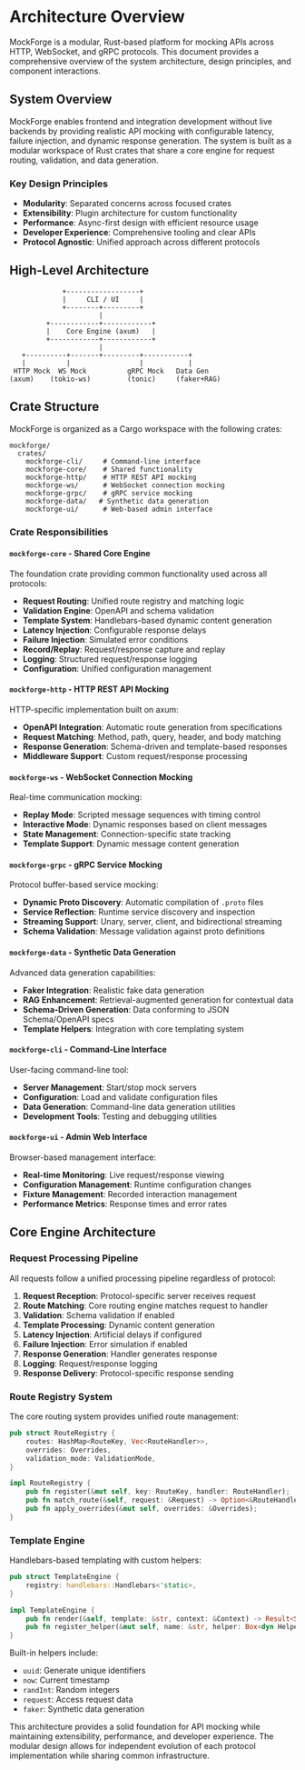 # Architecture Overview

MockForge is a modular, Rust-based platform for mocking APIs across HTTP, WebSocket, and gRPC protocols. This document provides a comprehensive overview of the system architecture, design principles, and component interactions.

## System Overview

MockForge enables frontend and integration development without live backends by providing realistic API mocking with configurable latency, failure injection, and dynamic response generation. The system is built as a modular workspace of Rust crates that share a core engine for request routing, validation, and data generation.

### Key Design Principles

- **Modularity**: Separated concerns across focused crates
- **Extensibility**: Plugin architecture for custom functionality
- **Performance**: Async-first design with efficient resource usage
- **Developer Experience**: Comprehensive tooling and clear APIs
- **Protocol Agnostic**: Unified approach across different protocols

## High-Level Architecture

```text
             +------------------+
             |     CLI / UI     |
             +--------+---------+
                      |
         +------------+------------+
         |    Core Engine (axum)   |
         +------------+------------+
                      |
   +----------+-------+---------+-----------+
   |          |                 |           |
 HTTP Mock  WS Mock          gRPC Mock   Data Gen
(axum)    (tokio-ws)         (tonic)     (faker+RAG)
```

## Crate Structure

MockForge is organized as a Cargo workspace with the following crates:

```
mockforge/
  crates/
    mockforge-cli/     # Command-line interface
    mockforge-core/    # Shared functionality
    mockforge-http/    # HTTP REST API mocking
    mockforge-ws/      # WebSocket connection mocking
    mockforge-grpc/    # gRPC service mocking
    mockforge-data/   # Synthetic data generation
    mockforge-ui/      # Web-based admin interface
```

### Crate Responsibilities

#### `mockforge-core` - Shared Core Engine

The foundation crate providing common functionality used across all protocols:

- **Request Routing**: Unified route registry and matching logic
- **Validation Engine**: OpenAPI and schema validation
- **Template System**: Handlebars-based dynamic content generation
- **Latency Injection**: Configurable response delays
- **Failure Injection**: Simulated error conditions
- **Record/Replay**: Request/response capture and replay
- **Logging**: Structured request/response logging
- **Configuration**: Unified configuration management

#### `mockforge-http` - HTTP REST API Mocking

HTTP-specific implementation built on axum:

- **OpenAPI Integration**: Automatic route generation from specifications
- **Request Matching**: Method, path, query, header, and body matching
- **Response Generation**: Schema-driven and template-based responses
- **Middleware Support**: Custom request/response processing

#### `mockforge-ws` - WebSocket Connection Mocking

Real-time communication mocking:

- **Replay Mode**: Scripted message sequences with timing control
- **Interactive Mode**: Dynamic responses based on client messages
- **State Management**: Connection-specific state tracking
- **Template Support**: Dynamic message content generation

#### `mockforge-grpc` - gRPC Service Mocking

Protocol buffer-based service mocking:

- **Dynamic Proto Discovery**: Automatic compilation of `.proto` files
- **Service Reflection**: Runtime service discovery and inspection
- **Streaming Support**: Unary, server, client, and bidirectional streaming
- **Schema Validation**: Message validation against proto definitions

#### `mockforge-data` - Synthetic Data Generation

Advanced data generation capabilities:

- **Faker Integration**: Realistic fake data generation
- **RAG Enhancement**: Retrieval-augmented generation for contextual data
- **Schema-Driven Generation**: Data conforming to JSON Schema/OpenAPI specs
- **Template Helpers**: Integration with core templating system

#### `mockforge-cli` - Command-Line Interface

User-facing command-line tool:

- **Server Management**: Start/stop mock servers
- **Configuration**: Load and validate configuration files
- **Data Generation**: Command-line data generation utilities
- **Development Tools**: Testing and debugging utilities

#### `mockforge-ui` - Admin Web Interface

Browser-based management interface:

- **Real-time Monitoring**: Live request/response viewing
- **Configuration Management**: Runtime configuration changes
- **Fixture Management**: Recorded interaction management
- **Performance Metrics**: Response times and error rates

## Core Engine Architecture

### Request Processing Pipeline

All requests follow a unified processing pipeline regardless of protocol:

1. **Request Reception**: Protocol-specific server receives request
2. **Route Matching**: Core routing engine matches request to handler
3. **Validation**: Schema validation if enabled
4. **Template Processing**: Dynamic content generation
5. **Latency Injection**: Artificial delays if configured
6. **Failure Injection**: Error simulation if enabled
7. **Response Generation**: Handler generates response
8. **Logging**: Request/response logging
9. **Response Delivery**: Protocol-specific response sending

### Route Registry System

The core routing system provides unified route management:

```rust
pub struct RouteRegistry {
    routes: HashMap<RouteKey, Vec<RouteHandler>>,
    overrides: Overrides,
    validation_mode: ValidationMode,
}

impl RouteRegistry {
    pub fn register(&mut self, key: RouteKey, handler: RouteHandler);
    pub fn match_route(&self, request: &Request) -> Option<&RouteHandler>;
    pub fn apply_overrides(&mut self, overrides: &Overrides);
}
```

### Template Engine

Handlebars-based templating with custom helpers:

```rust
pub struct TemplateEngine {
    registry: handlebars::Handlebars<'static>,
}

impl TemplateEngine {
    pub fn render(&self, template: &str, context: &Context) -> Result<String>;
    pub fn register_helper(&mut self, name: &str, helper: Box<dyn HelperDef>);
}
```

Built-in helpers include:
- `uuid`: Generate unique identifiers
- `now`: Current timestamp
- `randInt`: Random integers
- `request`: Access request data
- `faker`: Synthetic data generation

This architecture provides a solid foundation for API mocking while maintaining extensibility, performance, and developer experience. The modular design allows for independent evolution of each protocol implementation while sharing common infrastructure.
